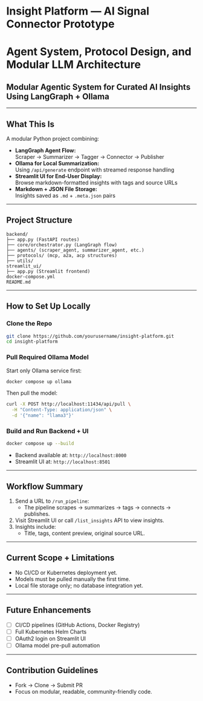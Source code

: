 # Insight Platform — AI Signal Connector Prototype

# Agent System, Protocol Design, and Modular LLM Architecture

## **Modular Agentic System for Curated AI Insights Using LangGraph + Ollama**

---

## What This Is

A modular Python project combining:

- **LangGraph Agent Flow:**  
  Scraper → Summarizer → Tagger → Connector → Publisher  
- **Ollama for Local Summarization:**  
  Using `/api/generate` endpoint with streamed response handling  
- **Streamlit UI for End-User Display:**  
  Browse markdown-formatted insights with tags and source URLs  
- **Markdown + JSON File Storage:**  
  Insights saved as `.md` + `.meta.json` pairs  

---

## Project Structure

```
backend/
├── app.py (FastAPI routes)
├── core/orchestrator.py (LangGraph flow)
├── agents/ (scraper_agent, summarizer_agent, etc.)
├── protocols/ (mcp, a2a, acp structures)
├── utils/
streamlit_ui/
├── app.py (Streamlit frontend)
docker-compose.yml
README.md
```

---

## How to Set Up Locally

### Clone the Repo

```bash
git clone https://github.com/yourusername/insight-platform.git
cd insight-platform
```

### Pull Required Ollama Model

Start only Ollama service first:

```bash
docker compose up ollama
```

Then pull the model:

```bash
curl -X POST http://localhost:11434/api/pull \
  -H "Content-Type: application/json" \
  -d '{"name": "llama3"}'
```

### Build and Run Backend + UI

```bash
docker compose up --build
```

- Backend available at: `http://localhost:8000`
- Streamlit UI at: `http://localhost:8501`

---

## Workflow Summary

1. Send a URL to `/run_pipeline`:
   - The pipeline scrapes → summarizes → tags → connects → publishes.
2. Visit Streamlit UI or call `/list_insights` API to view insights.
3. Insights include:
   - Title, tags, content preview, original source URL.

---

## Current Scope + Limitations

- No CI/CD or Kubernetes deployment yet.
- Models must be pulled manually the first time.
- Local file storage only; no database integration yet.

---

## Future Enhancements

- [ ] CI/CD pipelines (GitHub Actions, Docker Registry)
- [ ] Full Kubernetes Helm Charts
- [ ] OAuth2 login on Streamlit UI
- [ ] Ollama model pre-pull automation

---

## Contribution Guidelines

- Fork → Clone → Submit PR  
- Focus on modular, readable, community-friendly code.

